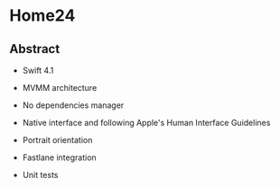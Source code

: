 # Home24

## Abstract

- Swift 4.1

- MVMM architecture

- No dependencies manager

- Native interface and following Apple's Human Interface Guidelines

- Portrait orientation

- Fastlane integration

- Unit tests